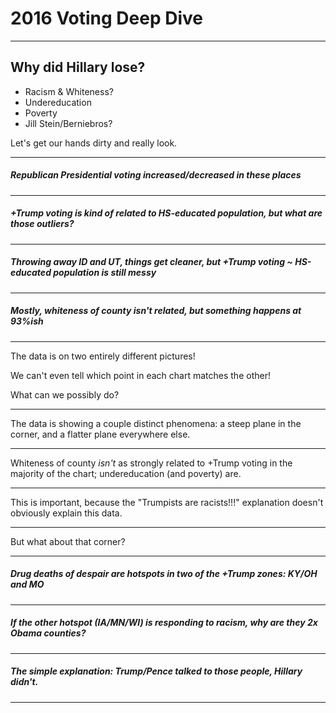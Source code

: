 # 2016 Voting Deep Dive

---

## Why did Hillary lose?

* Racism & Whiteness?
* Undereducation
* Poverty
* Jill Stein/Berniebros?

Let's get our hands dirty and really look.

---

##### Republican Presidential voting increased/decreased in these places

---

##### +Trump voting is kind of related to HS-educated population, but what are those outliers?

---

##### Throwing away ID and UT, things get cleaner, but +Trump voting ~ HS-educated population is still messy

---

##### Mostly, whiteness of county isn't related, but something happens at 93%ish

---

The data is on two entirely different pictures!

We can't even tell which point in each chart matches the other!

What can we possibly do?

---

The data is showing a couple distinct phenomena: a steep plane in the corner, and a flatter plane everywhere else.

---

Whiteness of county _isn't_ as strongly related to +Trump voting in the majority of the chart; undereducation (and poverty) are.

---

This is important, because the "Trumpists are racists!!!" explanation doesn't obviously explain this data.

---

But what about that corner?

---

##### Drug deaths of despair are hotspots in two of the +Trump zones: KY/OH and MO

---

##### If the other hotspot (IA/MN/WI) is responding to racism, why are they 2x Obama counties?

---

##### The simple explanation: Trump/Pence talked to those people, Hillary didn't.

---
